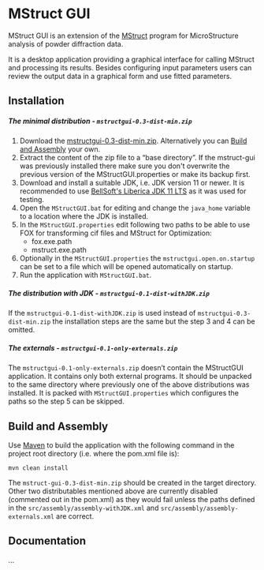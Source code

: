 # MStruct GUI

MStruct GUI is an extension of the [MStruct](https://github.com/xray-group/mstruct) program for MicroStructure analysis of powder diffraction data.

It is a desktop application providing a graphical interface for calling MStruct and processing its results. Besides configuring input parameters users can review the output data in a graphical form and use fitted parameters.

## Installation

##### The minimal distribution - `mstructgui-0.3-dist-min.zip`
1. Download the [mstructgui-0.3-dist-min.zip](released/mstruct-gui-0.3-dist-min.zip). Alternatively you can [Build and Assembly](#build-and-assembly) your own.
2. Extract the content of the zip file to a “base directory”. If the mstruct-gui was previously installed there make sure you don't overwrite the previous version of the MStructGUI.properties or make its backup first.
3. Download and install a suitable JDK, i.e. JDK version 11 or newer. It is recommended to use  [BellSoft's Liberica JDK 11 LTS](https://bell-sw.com/pages/downloads/#/java-11-lts) as it was used for testing.
4. Open the `MStructGUI.bat` for editing and change the `java_home` variable to a location where the JDK is installed.
5. In the `MStructGUI.properties` edit following two paths to be able to use FOX for transforming cif files and MStruct for Optimization:
   - fox.exe.path
   - mstruct.exe.path
6. Optionally in the `MStructGUI.properties` the `mstructgui.open.on.startup` can be set to a file which will be opened automatically on startup.
7. Run the application with `MStructGUI.bat`.


##### The distribution with JDK - `mstructgui-0.1-dist-withJDK.zip`
If the `mstructgui-0.1-dist-withJDK.zip` is used instead of `mstructgui-0.3-dist-min.zip` the installation steps are the same but the step 3 and 4 can be omitted.

##### The externals - `mstructgui-0.1-only-externals.zip`
The `mstructgui-0.1-only-externals.zip` doesn’t contain the MStructGUI application. It contains only both external programs. It should be unpacked to the same directory where previously one of the above distributions was installed. It is packed with `MStructGUI.properties` which configures the paths so the step 5 can be skipped.


## Build and Assembly
Use [Maven](https://maven.apache.org/index.html) to build the application with the following command in the project root directory (i.e. where the pom.xml file is):

```
mvn clean install
```
The `mstruct-gui-0.3-dist-min.zip` should be created in the target directory. Other two distributables mentioned above are currently disabled (commented out in the pom.xml) as they would fail unless the paths defined in the `src/assembly/assembly-withJDK.xml` and `src/assembly/assembly-externals.xml` are correct.


## Documentation

...



